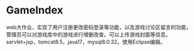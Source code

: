 # GameIndex
web大作业，实现了用户注册更改密码登录等功能，以及游戏讨论区留言的功能，管理员可以对游戏库中的游戏进行增删改查。可以上传游戏封面等信息。
servlet+jsp，tomcat8.5，java17，mysql8.0.32。使用Eclipse编辑。
